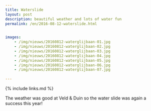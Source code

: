 ```yaml
---
title: Waterslide
layout: post
description: beautiful weather and lots of water fun
permalink: /en/2016-08-12-waterslide.html

    
images: 
    - /img/nieuws/20160812-waterglijbaan-01.jpg
    - /img/nieuws/20160812-waterglijbaan-02.jpg
    - /img/nieuws/20160812-waterglijbaan-03.jpg
    - /img/nieuws/20160812-waterglijbaan-04.jpg
    - /img/nieuws/20160812-waterglijbaan-05.jpg
    - /img/nieuws/20160812-waterglijbaan-06.jpg
    - /img/nieuws/20160812-waterglijbaan-07.jpg
    
---
```


{% include links.md %}

The weather was good at Veld & Duin so the water slide was again a success this year!


